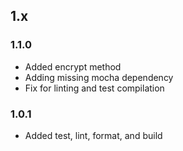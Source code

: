 ## 1.x

### 1.1.0

* Added encrypt method
* Adding missing mocha dependency
* Fix for linting and test compilation

### 1.0.1

* Added test, lint, format, and build